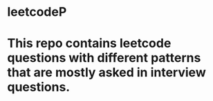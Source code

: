 # leetcodeP
# This repo contains leetcode questions with different patterns that are mostly asked in interview questions.
